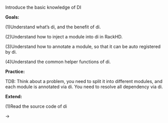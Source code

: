 Introduce the basic knowledge of DI

**Goals:**

\(1\)Understand what’s di, and the benefit of di.

\(2\)Understand how to inject a module into di in RackHD.

\(3\)Understand how to annotate a module, so that it can be auto registered by di.

\(4\)Understand the common helper functions of di.

**Practice:**

TDB: Think about a problem, you need to split it into different modules, and each module is annotated via di. You need to resolve all dependency via di.

**Extend:**

\(1\)Read the source code of di

 -&gt; 

